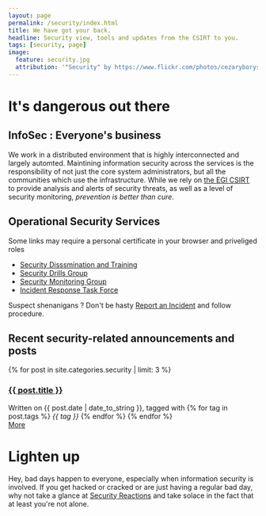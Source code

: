 ```yaml
---
layout: page
permalink: /security/index.html
title: We have got your back.
headline: Security view, tools and updates from the CSIRT to you.
tags: [security, page]
image:
  feature: security.jpg
  attribution: '"Security" by https://www.flickr.com/photos/cezaryborysiuk/ https://www.flickr.com/photos/cezaryborysiuk/4510261399/'
---
```


<h1 class="text-center">It's dangerous out there</h1>
<div class="row">
<div class="col-md-6">
<h2 class="post-info">
InfoSec : Everyone's business</h2>
<p class="text-justify">
We work in a distributed environment that is highly interconnected and largely automted. Maintining information security across the services is the responsibility of not just the core system administrators, but all the communities which use the infrastructure. While we rely on <a href="https://www.egi.eu/about/policy/groups/EGI_Computer_Security_Incident_Response_Team_EGI_CSIRT.html">the EGI CSIRT</a> to provide analysis and alerts of security threats, as well as a level of security monitoring, <em> prevention is better than cure</em>.
</p>
<h2 class="post-info">
Operational Security Services</h2>
<p class="text-justify alert alert-warning">Some links may require a personal certificate in your browser and priveliged roles</p>
<ul class="list-group">
<li class="list-group-item"><a href="https://wiki.egi.eu/wiki/EGI_CSIRT:TDG-NEW">Security Disssmination and Training </a></li>
<li class="list-group-item"><a href="https://wiki.egi.eu/wiki/EGI_CSIRT:SDG">Security Drills Group</a></li>
<li class="list-group-item"><a href="https://wiki.egi.eu/wiki/EGI_CSIRT:SMG">Security Monitoring Group</a></li>
<li class="list-group-item"><a href="https://wiki.egi.eu/wiki/EGI_CSIRT:IRTF">Incident Response Task Force</a></li>
</ul>
<p class="text-center text-danger">Suspect shenanigans ? Don't be hasty <a class="text-danger" href="https://wiki.egi.eu/wiki/EGI_CSIRT:Incident_reporting">Report an Incident</a> and follow procedure.
</p>
</div>
<div class="col-md-6">
<h2 class="post-info">Recent security-related announcements and posts</h2>
{% for post in site.categories.security | limit: 3 %}
<h3 class="post-header"><a href="{{ post.url }}">{{ post.title }}</a></h3>
Written on {{ post.date | date_to_string }}, tagged with
{% for tag in post.tags %}  <em>{{ tag }}</em>
{% endfor %}
{% endfor %}
<br>
<i class="fa fa-ellipsis-h"></i><a href="{{ site_url }}/categories/#security"> More</a>

</div>
</div>

# Lighten up

Hey, bad days happen to everyone, especially when information security is involved. If you get hacked or cracked or are just having a regular bad day, why not take a glance at <a href="http://securityreactions.tumblr.com/">Security Reactions</a> and take solace in the fact that at least you're not alone.
